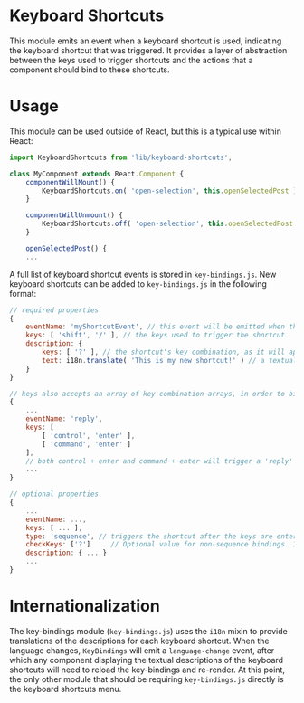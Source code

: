# Keyboard Shortcuts

This module emits an event when a keyboard shortcut is used, indicating the keyboard shortcut that was triggered. It provides a layer of abstraction between the keys used to trigger shortcuts and the actions that a component should bind to these shortcuts.

# Usage

This module can be used outside of React, but this is a typical use within React:

```js
import KeyboardShortcuts from 'lib/keyboard-shortcuts';

class MyComponent extends React.Component {
	componentWillMount() {
		KeyboardShortcuts.on( 'open-selection', this.openSelectedPost )
	}

	componentWillUnmount() {
		KeyboardShortcuts.off( 'open-selection', this.openSelectedPost );
	}

	openSelectedPost() {
	...
```

A full list of keyboard shortcut events is stored in `key-bindings.js`. New keyboard shortcuts can be added to `key-bindings.js` in the following format:

```js
// required properties
{
	eventName: 'myShortcutEvent', // this event will be emitted when the shortcut is triggered
	keys: [ 'shift', '/' ], // the keys used to trigger the shortcut
	description: {
		keys: [ '?' ], // the shortcut's key combination, as it will appear in the keyboard shortcuts menu
		text: i18n.translate( 'This is my new shortcut!' ) // a textual description of the shortcut
	}
}

// keys also accepts an array of key combination arrays, in order to bind multiple key combinations to the same event
{
	...
	eventName: 'reply',
	keys: [
		[ 'control', 'enter' ],
		[ 'command', 'enter' ]
	],
	// both control + enter and command + enter will trigger a 'reply' event
	...
}

// optional properties
{
	...
	eventName: ...,
	keys: [ ... ],
	type: 'sequence', // triggers the shortcut after the keys are entered in sequence
	checkKeys: ['?']     // Optional value for non-sequence bindings. If set, checks if the value of e.key or e.keyIdentifier matches any characters in the list before firing the event.
	description: { ... }
	...
}
```

# Internationalization

The key-bindings module (`key-bindings.js`) uses the `i18n` mixin to provide translations of the descriptions for each keyboard shortcut. When the language changes, `KeyBindings` will emit a `language-change` event, after which any component displaying the textual descriptions of the keyboard shortcuts will need to reload the key-bindings and re-render. At this point, the only other module that should be requiring `key-bindings.js` directly is the keyboard shortcuts menu.
